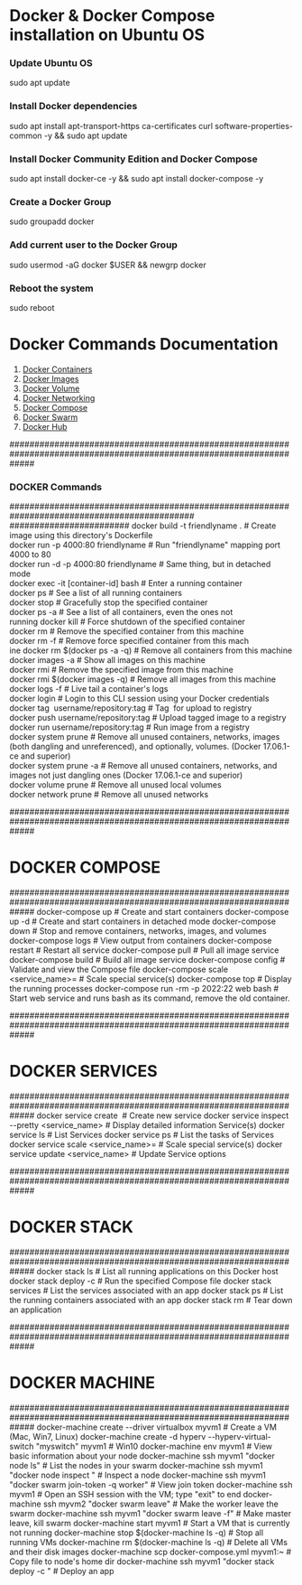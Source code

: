 # Docker & Docker Compose installation on Ubuntu OS

### Update Ubuntu OS

sudo apt update

### Install Docker dependencies

sudo apt install apt-transport-https ca-certificates curl software-properties-common -y && sudo apt update

### Install Docker Community Edition and Docker Compose

sudo apt install docker-ce -y && sudo apt install docker-compose -y

### Create a Docker Group

sudo groupadd docker

### Add current user to the Docker Group

sudo usermod -aG docker $USER && newgrp docker

### Reboot the system

sudo reboot

# Docker Commands Documentation 

1. [Docker Containers](https://github.com/savanarohit/Docker/blob/main/docs/1_Docker_Containers.txt)
2. [Docker Images](https://github.com/savanarohit/Docker/blob/main/docs/2_Docker_Images.txt)
3. [Docker Volume](https://github.com/savanarohit/Docker/blob/main/docs/3_Docker_Volume.txt)
4. [Docker Networking](https://github.com/savanarohit/Docker/blob/main/docs/4_Docker_Networking.txt)
5. [Docker Compose](https://github.com/savanarohit/Docker/blob/main/docs/5_Docker_Compose.txt)
6. [Docker Swarm](https://github.com/savanarohit/Docker/blob/main/docs/6_Docker_Swarm.txt)
7. [Docker Hub](https://github.com/savanarohit/Docker/blob/main/docs/7_Docker_Hub.txt)

#####################################################################################################################
### DOCKER Commands
#############################################################################################<br>########################
docker build -t friendlyname .              # Create image using this directory's Dockerfile <br>
docker run -p 4000:80 friendlyname          # Run "friendlyname" mapping port 4000 to 80<br>
docker run -d -p 4000:80 friendlyname       # Same thing, but in detached mode<br>
docker exec -it [container-id] bash         # Enter a running container<br>
docker ps                                   # See a list of all running containers<br>
docker stop <hash>                          # Gracefully stop the specified container<br>
docker ps -a                                # See a list of all containers, even the ones not<br> running
docker kill <hash>                          # Force shutdown of the specified container<br>
docker rm <hash>                            # Remove the specified container from this machine<br>
docker rm -f <hash>                         # Remove force specified container from this mach<br>ine
docker rm $(docker ps -a -q)                # Remove all containers from this machine<br>
docker images -a                            # Show all images on this machine<br>
docker rmi <imagename>                      # Remove the specified image from this machine<br>
docker rmi $(docker images -q)              # Remove all images from this machine<br>
docker logs <container-id> -f               # Live tail a container's logs<br>
docker login                                # Login to this CLI session using your Docker credentials<br>
docker tag <image> username/repository:tag  # Tag <image> for upload to registry<br>
docker push username/repository:tag         # Upload tagged image to a registry<br>
docker run username/repository:tag          # Run image from a registry<br>
docker system prune                         # Remove all unused containers, networks, images (both dangling and unreferenced), and optionally, volumes. (Docker 17.06.1-ce and superior)<br>
docker system prune -a                      # Remove all unused containers, networks, and images not just dangling ones (Docker 17.06.1-ce and superior)<br>
docker volume prune                         # Remove all unused local volumes<br>
docker network prune                        # Remove all unused networks<br>

#####################################################################################################################
# DOCKER COMPOSE
#####################################################################################################################
docker-compose up                               # Create and start containers
docker-compose up -d                            # Create and start containers in detached mode
docker-compose down                             # Stop and remove containers, networks, images, and volumes
docker-compose logs                             # View output from containers
docker-compose restart                          # Restart all service
docker-compose pull                             # Pull all image service 
docker-compose build                            # Build all image service
docker-compose config                           # Validate and view the Compose file
docker-compose scale <service_name>=<replica>   # Scale special service(s)
docker-compose top                              # Display the running processes
docker-compose run -rm -p 2022:22 web bash      # Start web service and runs bash as its command, remove the old container.

#####################################################################################################################
# DOCKER SERVICES 
#####################################################################################################################
docker service create <options> <image> <command>   # Create new service
docker service inspect --pretty <service_name>      # Display detailed information Service(s)
docker service ls                                   # List Services
docker service ps                                   # List the tasks of Services
docker service scale <service_name>=<replica>       # Scale special service(s)
docker service update <options> <service_name>      # Update Service options

#####################################################################################################################
# DOCKER STACK 
#####################################################################################################################
docker stack ls                                 # List all running applications on this Docker host
docker stack deploy -c <composefile> <appname>  # Run the specified Compose file
docker stack services <appname>                 # List the services associated with an app
docker stack ps <appname>                       # List the running containers associated with an app
docker stack rm <appname>                       # Tear down an application

#####################################################################################################################
# DOCKER MACHINE
#####################################################################################################################
docker-machine create --driver virtualbox myvm1                           # Create a VM (Mac, Win7, Linux)
docker-machine create -d hyperv --hyperv-virtual-switch "myswitch" myvm1  # Win10
docker-machine env myvm1                                                  # View basic information about your node
docker-machine ssh myvm1 "docker node ls"                                 # List the nodes in your swarm
docker-machine ssh myvm1 "docker node inspect <node ID>"                  # Inspect a node
docker-machine ssh myvm1 "docker swarm join-token -q worker"              # View join token
docker-machine ssh myvm1                                                  # Open an SSH session with the VM; type "exit" to end
docker-machine ssh myvm2 "docker swarm leave"                             # Make the worker leave the swarm
docker-machine ssh myvm1 "docker swarm leave -f"                          # Make master leave, kill swarm
docker-machine start myvm1                                                # Start a VM that is currently not running
docker-machine stop $(docker-machine ls -q)                               # Stop all running VMs
docker-machine rm $(docker-machine ls -q)                                 # Delete all VMs and their disk images
docker-machine scp docker-compose.yml myvm1:~                             # Copy file to node's home dir
docker-machine ssh myvm1 "docker stack deploy -c <file> <app>"            # Deploy an app






